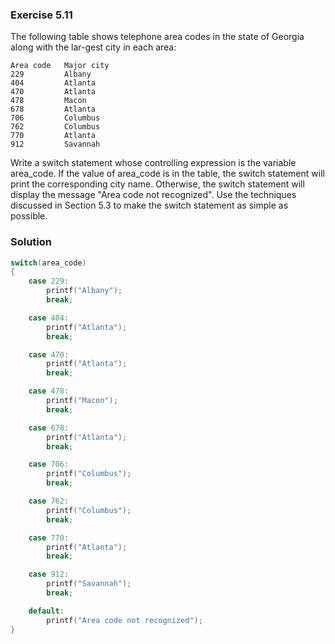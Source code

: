 ### Exercise 5.11

The following table shows telephone area codes in the state of Georgia along with the lar-gest city in each area:

```
Area code   Major city
229         Albany
404         Atlanta
470         Atlanta
478         Macon
678         Atlanta
706         Columbus    
762         Columbus
770         Atlanta
912         Savannah
```

Write a switch statement whose controlling expression is the variable area_code. If the value of area_code is in the table, the switch statement will print the corresponding city name. Otherwise, the switch statement will display the message "Area code not recognized". Use the techniques discussed in Section 5.3 to make the switch statement as simple as possible.

### Solution

```c
switch(area_code)
{
    case 229:   
        printf("Albany");   
        break;

    case 404:   
        printf("Atlanta");  
        break;

    case 470:   
        printf("Atlanta");  
        break;

    case 478:   
        printf("Macon");    
        break;

    case 678:   
        printf("Atlanta");  
        break;

    case 706:   
        printf("Columbus"); 
        break;

    case 762:   
        printf("Columbus"); 
        break;

    case 770:   
        printf("Atlanta");  
        break;

    case 912:   
        printf("Savannah"); 
        break;

    default:
        printf("Area code not recognized");
}
```